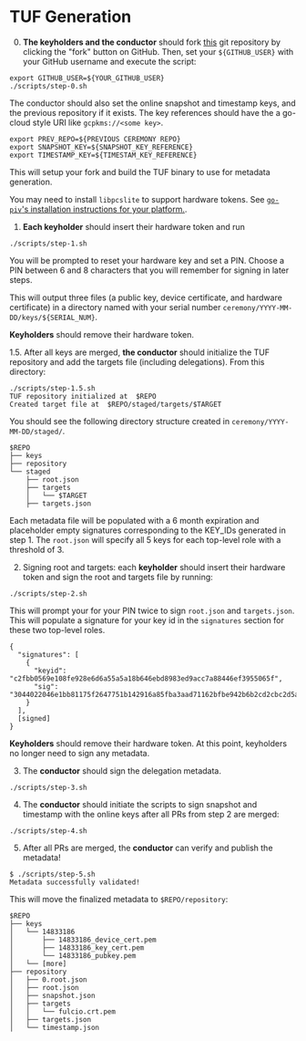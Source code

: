 # TUF Generation

0. **The keyholders and the conductor** should fork [this](https://github.com/sigstore/root-signing) git repository by clicking the "fork" button on GitHub. Then, set your `${GITHUB_USER}` with your GitHub username and execute the script:

```
export GITHUB_USER=${YOUR_GITHUB_USER}
./scripts/step-0.sh
```

The conductor should also set the online snapshot and timestamp keys, and the previous repository if it exists. The key references should have the a go-cloud style URI like `gcpkms://<some key>`.

```
export PREV_REPO=${PREVIOUS CEREMONY REPO}
export SNAPSHOT_KEY=${SNAPSHOT_KEY_REFERENCE}
export TIMESTAMP_KEY=${TIMESTAM_KEY_REFERENCE}
```

This will setup your fork and build the TUF binary to use for metadata generation.

You may need to install `libpcslite` to support hardware tokens. See [`go-piv`'s installation instructions for your platform.](https://github.com/go-piv/piv-go#installation).


1. **Each keyholder** should insert their hardware token and run

```
./scripts/step-1.sh
```

You will be prompted to reset your hardware key and set a PIN. Choose a PIN between 6 and 8 characters that you will remember for signing in later steps.

This will output three files (a public key, device certificate, and hardware certificate) in a directory named with your serial number `ceremony/YYYY-MM-DD/keys/${SERIAL_NUM}`.

**Keyholders** should remove their hardware token.


1.5. After all keys are merged, **the conductor** should initialize the TUF repository and add the targets file (including delegations). From this directory:
```
./scripts/step-1.5.sh
TUF repository initialized at  $REPO
Created target file at  $REPO/staged/targets/$TARGET
```

You should see the following directory structure created in `ceremony/YYYY-MM-DD/staged/`.
```
$REPO
├── keys
├── repository
└── staged
    ├── root.json
    ├── targets
    │   └── $TARGET
    ├── targets.json
```

Each metadata file will be populated with a 6 month expiration and placeholder empty signatures corresponding to the KEY_IDs generated in step 1. The `root.json` will specify all 5 keys for each top-level role with a threshold of 3. 

2. Signing root and targets: each **keyholder** should insert their hardware token and sign the root and targets file by running:
```
./scripts/step-2.sh
```

This will prompt your for your PIN twice to sign `root.json` and `targets.json`. This will populate a signature for your key id in the `signatures` section for these two top-level roles.

```
{
  "signatures": [
    {
      "keyid": "c2fbb0569e108fe928e6d6a55a5a18b646ebd8983ed9acc7a88446ef3955065f",
      "sig": "3044022046e1bb81175f2647751b142916a85fba3aad71162bfbe942b6b2cd2cbc2d5a3302205373a6e3f5a37f66a2bf7406315568734675b4b939795e98e4f292ad4e1a2e99"
    }
  ],
  [signed]
}
```

**Keyholders** should remove their hardware token. At this point, keyholders no longer need to sign any metadata.

3. The **conductor** should sign the delegation metadata.
```
./scripts/step-3.sh
```

4. The **conductor** should initiate the scripts to sign snapshot and timestamp with the online keys after all PRs from step 2 are merged:
```
./scripts/step-4.sh
```

5. After all PRs are merged, the **conductor** can verify and publish the metadata!

```
$ ./scripts/step-5.sh
Metadata successfully validated!
```

This will move the finalized metadata to `$REPO/repository`:
```
$REPO
├── keys
│   └── 14833186
│       ├── 14833186_device_cert.pem
│       ├── 14833186_key_cert.pem
│       └── 14833186_pubkey.pem
│   └── [more]
├── repository
│   ├── 0.root.json
│   ├── root.json
│   ├── snapshot.json
│   ├── targets
│   │   └── fulcio.crt.pem
│   ├── targets.json
│   └── timestamp.json
```
